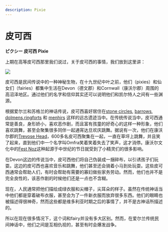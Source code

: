 ```yaml
---
description: Pixie
---
```


# 皮可西

**ピクシー 皮可西 Pixie**

上期在高等皮可西那里我们说过，关于皮可西的事情，我们放到这里讲：

![](https://pic4.zhimg.com/80/v2-3680dd6c39001ae16bf575c06588e9a3_720w.jpg)

皮可西是民间传说中的一种神秘生物，在十九世纪中叶之前，他们（pixies）和仙女们（fairies）都集中生活在Devon（德文郡）和Cornwall（康沃尔郡）周围的高沼泽地区。通过他们的名字和信仰其实还可以说明他们和凯尔特人之间有一些渊源。  


根据爱尔兰和苏格兰的神话传说，皮可西喜好居住在[stone circles](https://link.zhihu.com/?target=https%3A//en.wikipedia.org/wiki/Stone_circle), [barrows](https://link.zhihu.com/?target=https%3A//en.wikipedia.org/wiki/Tumulus), [dolmens](https://link.zhihu.com/?target=https%3A//en.wikipedia.org/wiki/Dolmen),[ringforts](https://link.zhihu.com/?target=https%3A//en.wikipedia.org/wiki/Ringfort) 和 [menhirs](https://link.zhihu.com/?target=https%3A//en.wikipedia.org/wiki/Menhir) 这样的远古遗迹当中。在传统传说当中，皮可西通常是善良，身形娇小，喜欢恶作剧，而且富有孩童的好奇心的这样一种形象，他们喜欢跳舞，甚至会聚集很多同伴一起通宵达旦欢庆跳舞。据说有一次，他们在康沃尔郡的[Trevose Head](https://link.zhihu.com/?target=https%3A//en.wikipedia.org/wiki/Trevose_Head)，600多名皮可西聚集在一起，一直在草坪上跳舞，并且笑了起来，直到他们中一个名字叫Omfra笑着笑着失去了笑声，这才消停。康沃尔文化中的[Fest Noz](https://link.zhihu.com/?target=https%3A//en.wikipedia.org/wiki/Fest_Noz)这种起源于中世纪的节日就受到了小精灵们的很多影响。

在Devon这边的传说当中，皮可西他们将自己伪装成一捆碎布，以引诱孩子们玩耍。这边的皮可西也喜欢音乐和跳舞，他们甚至还会骑着小马到处玩耍。这些皮可西通常会帮助人们，有时会帮助有需要的寡妇做些家务劳动。然而，他们也并不是完全良性的，该恶作剧的时候他们还是一点也不含糊。

现在，人民通常把他们描绘成绿衣服和尖帽子，尖耳朵的样子。虽然在传统神话当中他们都是穿着破布衣服，甚至会为了一件新衣服而放弃很多东西。他们的眼睛也被描述得很神奇，然而这些都是维多利亚时期之后的事情了，并不是古神话所描述的。

所以在现在很多情况下，这个词和fairy并没有多大区别。然而，在爱尔兰传统民间神话中，他们之间是互相仇视的，甚至有时会爆发战争。


